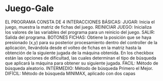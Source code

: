 # Juego-Gale
EL PROGRAMA CONSTA DE 4 INTERACCIONES BÁSICAS:
JUGAR: Inicia el juego, muestra la matriz de fichas del juego.
REINICIAR JUEGO: Inicializa los valores de las variables del programa para un reinicio del juego.
SALIR: Salida del programa.
BOTONES FICHAS: Obtiene la posición que se haya presionado (x,y) para su posterior procesamiento dentro del controller de la aplicación, llevándola desde el volteo de fichas en la matriz hasta la obtención de la siguiente jugada de la máquina obtenida.
En los checkbox están las opciones de dificultad, las cuales determinan el tipo de búsqueda que aplicará la máquina para obtener su siguiente jugada.
	FACIL: Método de búsqueda aleatorio.
	INTERMEDIO: Método de búsqueda Primero el Mejor.
	DIFÍCIL: Método de búsqueda MINIMAX, aplicado con dos capas

